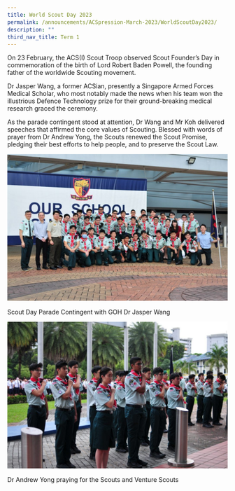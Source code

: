 ```yaml
---
title: World Scout Day 2023
permalink: /announcements/ACSpression-March-2023/WorldScoutDay2023/
description: ""
third_nav_title: Term 1
---
```

On 23 February, the ACS(I) Scout Troop observed Scout Founder’s Day in commemoration of the birth of Lord Robert Baden Powell, the founding father of the worldwide Scouting movement.

Dr Jasper Wang, a former ACSian, presently a Singapore Armed Forces Medical Scholar, who most notably made the news when his team won the illustrious Defence Technology prize for their ground-breaking medical research graced the ceremony.

As the parade contingent stood at attention, Dr Wang and Mr Koh delivered speeches that affirmed the core values of Scouting. Blessed with words of prayer from Dr Andrew Yong, the Scouts renewed the Scout Promise, pledging their best efforts to help people, and to preserve the Scout Law.

![](/images/ACSpression/Picture15-1024x680.jpg)

Scout Day Parade Contingent with GOH Dr Jasper Wang

![](/images/ACSpression/Picture16-1024x680.jpg)

Dr Andrew Yong praying for the Scouts and Venture Scouts
